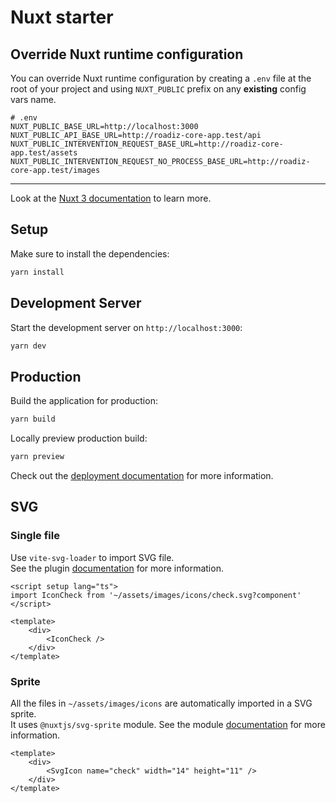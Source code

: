 # Nuxt starter

## Override Nuxt runtime configuration

You can override Nuxt runtime configuration by creating a `.env` file at the root of your project and
using `NUXT_PUBLIC` prefix on any **existing** config vars name.

```dotenv
# .env
NUXT_PUBLIC_BASE_URL=http://localhost:3000
NUXT_PUBLIC_API_BASE_URL=http://roadiz-core-app.test/api
NUXT_PUBLIC_INTERVENTION_REQUEST_BASE_URL=http://roadiz-core-app.test/assets
NUXT_PUBLIC_INTERVENTION_REQUEST_NO_PROCESS_BASE_URL=http://roadiz-core-app.test/images
``` 

---

Look at the [Nuxt 3 documentation](https://nuxt.com/docs/getting-started/introduction) to learn more.

## Setup

Make sure to install the dependencies:

```bash
yarn install
```

## Development Server

Start the development server on `http://localhost:3000`:

```bash
yarn dev
```

## Production

Build the application for production:

```bash
yarn build
```

Locally preview production build:

```bash
yarn preview
```

Check out the [deployment documentation](https://nuxt.com/docs/getting-started/deployment) for more information.

## SVG

### Single file

Use `vite-svg-loader` to import SVG file.  
See the plugin [documentation](https://github.com/jpkleemans/vite-svg-loader) for more information.

```vue
<script setup lang="ts">
import IconCheck from '~/assets/images/icons/check.svg?component'
</script>

<template>
    <div>
        <IconCheck />
    </div>
</template>
```

### Sprite

All the files in `~/assets/images/icons` are automatically imported in a SVG sprite.  
It uses `@nuxtjs/svg-sprite` module. See the module [documentation](https://github.com/nuxt-modules/svg-sprite/tree/master) for more information.

```vue
<template>
    <div>
        <SvgIcon name="check" width="14" height="11" />
    </div>
</template>
```
